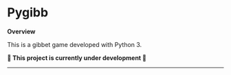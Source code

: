 # Pygibb

**Overview**

This is a gibbet game developed with Python 3.

**:construction: This project is currently under development :construction:**

---
